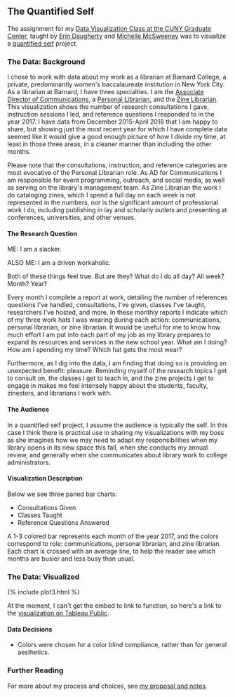 ## The Quantified Self

The assignment for my 
[Data Visualization Class at the CUNY Graduate Center](https://github.com/dataviz-gc/intro-dataviz-summer18), taught by 
[Erin Daugherty](https://datadozen.com/about/) and 
[Michelle McSweeney](http://www.michelleamcsweeney.com/) was to visualize a 
[quantified self](http://quantifiedself.com/) project. 

### The Data: Background

I chose to work with data about my work as a librarian at Barnard College, a private, predominantly women's baccalaureate institution in New York City. As a librarian at Barnard, I have three specialties. I am the 
[Associate Director of Communications](https://twitter.com/barnlib), a 
[Personal Librarian](https://library.barnard.edu/profiles/jenna-freedman), and the 
[Zine Librarian](https://zines.barnard.edu/). This visualization shows the number of research consultations I gave, instruction sessions I led, and reference questions I responded to in the year 2017. I have data from December 2015-April 2018 that I am happy to share, but showing just the most recent year for which I have complete data seemed like it would give a good enough picture of how I divide my time, at least in those three areas, in a cleaner manner than including the other months. 

Please note that the consultations, instruction, and reference categories are most evocative of the Personal Librarian role. As AD for Communications I am responsible for event programming, outreach, and social media, as well as serving on the library's management team. As Zine Librarian the work I do cataloging zines, which I spend a full day on each week is not represented in the numbers, nor is the significant amount of professional work I do, including publishing in lay and scholarly outlets and presenting at conferences, universities, and other venues. 

#### The Research Question
ME: I am a slacker. 

ALSO ME: I am a driven workaholic. 

Both of these things feel true. But are they? What do I do all day? All week? Month? Year? 

Every month I complete a report at work, detailing the number of references questions I've handled, consultations, I've given, classes I've taught, researchers I've hosted, and more. In  these monthly reports I indicate which of my three work hats I was wearing during each action: communications, personal librarian, or zine librarian. It would be useful for me to know how much effort I am put into each part of my job as my library prepares to expand its resources and services in the new school year. What am I doing? How am I spending my time? Which hat gets the most wear?  

Furthermore, as I dig into the data, I am finding that doing so is providing an unexpected benefit: pleasure. Reminding myself of the research topics I get to consult on, the classes I get to teach in, and the zine projects I get to engage in makes me feel intensely happy about the students, faculty, zinesters, and librarians I work with. 

#### The Audience

In a quantified self project, I assume the audience is typically the self. In this case I think there is practical use in sharing my visualizations with my boss as she imagines how we may need to adapt my responsibilities when my library opens in its new space this fall, when she conducts my annual review, and generally when she communicates about library work to college administrators. 

#### Visualization Description

Below we see three paned bar charts: 

* Consultations Given
* Classes Taught
* Reference Questions Answered

A 1-3 colored bar represents each month of the year 2017, and the colors correspond to role: communications, personal librarian, and zine librarian. Each chart is crossed with an average line, to help the reader see which months are busier and less busy than usual. 

### The Data: Visualized

{% include plot3.html %}

At the moment, I can't get the embed to link to function, so here's a link to the 
[visualization on Tableau Public](https://public.tableau.com/profile/jenna.freedman#!/vizhome/QuantitativeSelf/AYearintheWork). 

#### Data Decisions

* Colors were chosen for a color blind compliance, rather than for general aesthetics. 


### Further Reading

For more about my process and choices, see 
[my proposal and notes](https://docs.google.com/document/d/e/2PACX-1vR9Hru-QwifG4TzU1egp_Q2hKXJ79FAydYmmFAU4hyz9kGYSynlxleg53SiA_U7tlJxgNoDVzK2t-X1/pub). 
